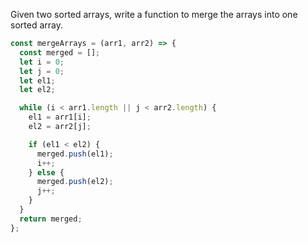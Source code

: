 Given two sorted arrays, write a function to merge the arrays into one sorted array.

```JavaScript
const mergeArrays = (arr1, arr2) => {
  const merged = [];
  let i = 0;
  let j = 0;
  let el1;
  let el2;

  while (i < arr1.length || j < arr2.length) {
    el1 = arr1[i];
    el2 = arr2[j];

    if (el1 < el2) {
      merged.push(el1);
      i++;
    } else {
      merged.push(el2);
      j++;
    }
  }
  return merged;
};
```

